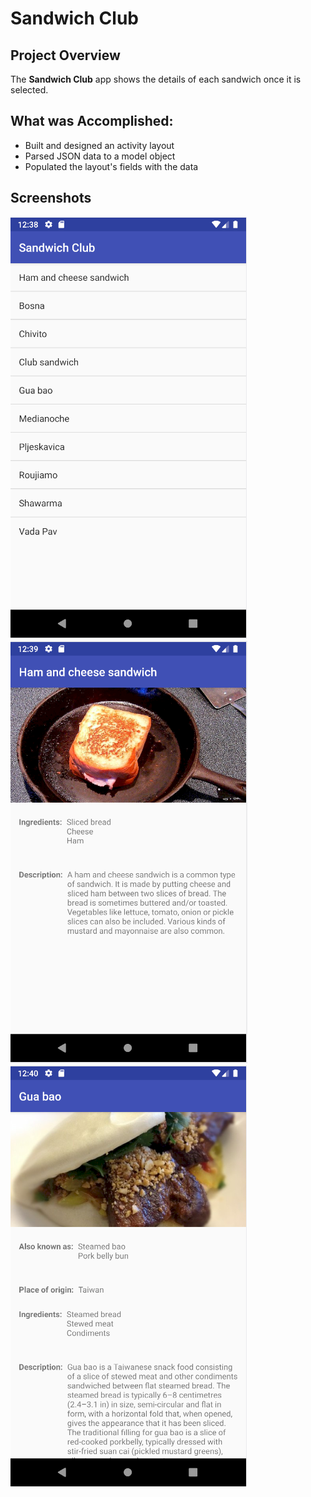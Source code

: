 # Sandwich Club

## Project Overview
The **Sandwich Club** app shows the details of each sandwich
once it is selected.

## What was Accomplished:
- Built and designed an activity layout
- Parsed JSON data to a model object
- Populated the layout's fields with the data

## Screenshots
![list of sandwiches](sandwich_club_1.PNG)
![ham and cheese sandwich detail screen](sandwich_club_2.PNG)
![gua bao detail screen](sandwich_club_3.PNG)
